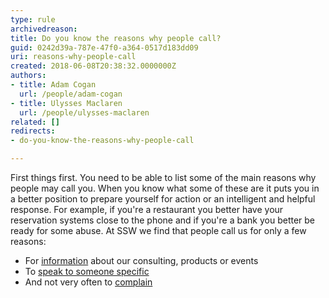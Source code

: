 ```yaml
---
type: rule
archivedreason: 
title: Do you know the reasons why people call?
guid: 0242d39a-787e-47f0-a364-0517d183dd09
uri: reasons-why-people-call
created: 2018-06-08T20:38:32.0000000Z
authors:
- title: Adam Cogan
  url: /people/adam-cogan
- title: Ulysses Maclaren
  url: /people/ulysses-maclaren
related: []
redirects:
- do-you-know-the-reasons-why-people-call

---
```


First things first. You need to be able to list some of the main reasons why people may call you. When you know what some of these are it puts you in a better position to prepare yourself for action or an intelligent and helpful response. For example, if you're a restaurant you better have your reservation systems close to the phone and if you're a bank you better be ready for some abuse. At SSW we find that people call us for only a few reasons:

<!--endintro-->

* For [information](/be-prepared-for-inbound-calls) about our consulting, products or events
* To [speak to someone specific](/transfer-a-call-quickly)
* And not very often to [complain](/make-complaints-a-positive-experience)
